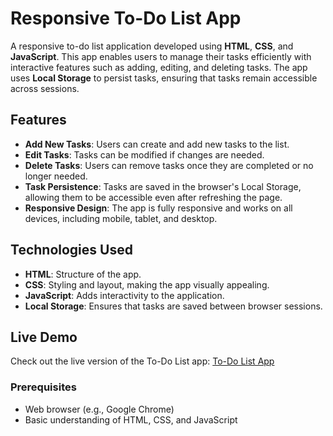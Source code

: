# Responsive To-Do List App

A responsive to-do list application developed using **HTML**, **CSS**, and **JavaScript**. This app enables users to manage their tasks efficiently with interactive features such as adding, editing, and deleting tasks. The app uses **Local Storage** to persist tasks, ensuring that tasks remain accessible across sessions.

## Features

- **Add New Tasks**: Users can create and add new tasks to the list.
- **Edit Tasks**: Tasks can be modified if changes are needed.
- **Delete Tasks**: Users can remove tasks once they are completed or no longer needed.
- **Task Persistence**: Tasks are saved in the browser's Local Storage, allowing them to be accessible even after refreshing the page.
- **Responsive Design**: The app is fully responsive and works on all devices, including mobile, tablet, and desktop.

## Technologies Used

- **HTML**: Structure of the app.
- **CSS**: Styling and layout, making the app visually appealing.
- **JavaScript**: Adds interactivity to the application.
- **Local Storage**: Ensures that tasks are saved between browser sessions.

## Live Demo

Check out the live version of the To-Do List app: [To-Do List App](https://yashpatil-25.github.io/ToDoList/)

### Prerequisites

- Web browser (e.g., Google Chrome)
- Basic understanding of HTML, CSS, and JavaScript
